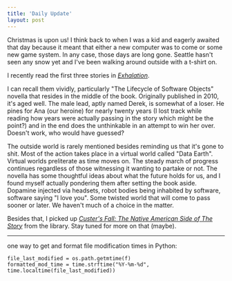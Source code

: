 ```yaml
---
title: 'Daily Update'
layout: post
---
```


Christmas is upon us! I think back to when I was a kid and eagerly awaited that day because it meant that either a new computer was to come or some new game system. In any case, those days are long gone. Seattle hasn't seen any snow yet and I've been walking around outside with a t-shirt on.

I recently read the first three stories in *[Exhalation](https://en.wikipedia.org/wiki/Exhalation:_Stories)*.

I can recall them vividly, particularly "The Lifecycle of Software Objects" novella that resides in the middle of the book. Originally published in 2010, it's aged well. The male lead, aptly named Derek, is somewhat of a loser. He pines for Ana (our heroine) for nearly twenty years (I lost track while reading how years were actually passing in the story which might be the point?) and in the end does the unthinkable in an attempt to win her over. Doesn't work, who would have guessed? 

The outside world is rarely mentioned besides reminding us that it's gone to shit. Most of the action takes place in a virtual world called "Data Earth". Virtual worlds preliterate as time moves on. The steady march of progress continues regardless of those witnessing it wanting to partake or not. The novella has some thoughtful ideas about what the future holds for us, and I found myself actually pondering them after setting the book aside. Dopamine injected via headsets, robot bodies being inhabited by software, software saying "I love you". Some twisted world that will come to pass sooner or later. We haven't much of a choice in the matter.  

Besides that, I picked up *[Custer's Fall: The Native American Side of The Story](https://www.amazon.com/Custers-Fall-Native-American-Story/dp/0452010950)* from the library. Stay tuned for more on that (maybe). 

<hr>

one way to get and format file modification times in Python:

```
file_last_modified = os.path.getmtime(f)
formatted_mod_time = time.strftime("%Y-%m-%d", time.localtime(file_last_modified))

```
